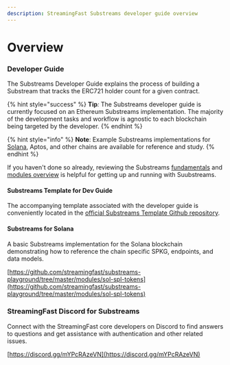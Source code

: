 ```yaml
---
description: StreamingFast Substreams developer guide overview
---
```


# Overview

### Developer Guide

The Substreams Developer Guide explains the process of building a Substream that tracks the ERC721 holder count for a given contract.

{% hint style="success" %}
**Tip**_:_ The Substreams developer guide is currently focused on an Ethereum Substreams implementation. The majority of the development tasks and workflow is agnostic to each blockchain being targeted by the developer.
{% endhint %}

{% hint style="info" %}
**Note**: Example Substreams implementations for [Solana](https://github.com/streamingfast/substreams-playground/tree/master/modules/sol-spl-tokens), Aptos, and other chains are available for reference and study.&#x20;
{% endhint %}

If you haven't done so already, reviewing the Substreams [fundamentals](../concept-and-fundamentals/fundamentals.md) and [modules overview](../concepts/modules.md) is helpful for getting up and running with Suubstreams.

#### Substreams Template for Dev Guide

The accompanying template associated with the developer guide is[ ](https://github.com/streamingfast/substreams-template)conveniently located in the [official Substreams Template Github repository](https://github.com/streamingfast/substreams-template).&#x20;

#### Substreams for Solana

A basic Substreams implementation for the Solana blockchain demonstrating how to reference the chain specific SPKG, endpoints, and data models.

[https://github.com/streamingfast/substreams-playground/tree/master/modules/sol-spl-tokens](https://github.com/streamingfast/substreams-playground/tree/master/modules/sol-spl-tokens)

### StreamingFast Discord for Substreams

Connect with the StreamingFast core developers on Discord to find answers to questions and get assistance with authentication and other related issues.

[https://discord.gg/mYPcRAzeVN](https://discord.gg/mYPcRAzeVN)
